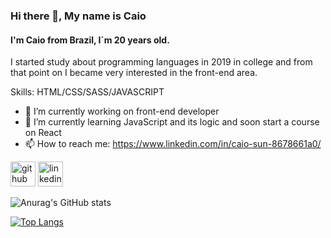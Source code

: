 ### Hi there 👋, My name is Caio
#### I'm Caio from Brazil, I´m 20 years old. 


I started study about programming languages in 2019 in college and from that point on I became very interested in the front-end area.

Skills: HTML/CSS/SASS/JAVASCRIPT

- 🔭 I’m currently working on front-end developer 
- 🌱 I’m currently learning JavaScript and its logic and soon start a course on React 
- 📫 How to reach me: https://www.linkedin.com/in/caio-sun-8678661a0/ 


[<img src='https://cdn.jsdelivr.net/npm/simple-icons@3.0.1/icons/github.svg' alt='github' height='40'>](https://github.com/https://github.com/CaioSunGarcia)  [<img src='https://cdn.jsdelivr.net/npm/simple-icons@3.0.1/icons/linkedin.svg' alt='linkedin' height='40'>](https://www.linkedin.com/in/https://www.linkedin.com/in/caio-sun-8678661a0//) 


![Anurag's GitHub stats](https://github-readme-stats.vercel.app/api?username=CaioSunGarcia&show_icons=true&theme=synthwave)

[![Top Langs](https://github-readme-stats.vercel.app/api/top-langs/?username=CaioSunGarcia&layout=compact)](https://github.com/CaioSunGarcia/github-readme-stats)


